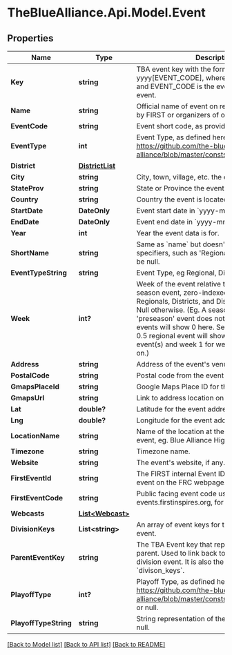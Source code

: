 # TheBlueAlliance.Api.Model.Event

## Properties

Name | Type | Description | Notes
------------ | ------------- | ------------- | -------------
**Key** | **string** | TBA event key with the format yyyy[EVENT_CODE], where yyyy is the year, and EVENT_CODE is the event code of the event. | 
**Name** | **string** | Official name of event on record either provided by FIRST or organizers of offseason event. | 
**EventCode** | **string** | Event short code, as provided by FIRST. | 
**EventType** | **int** | Event Type, as defined here: https://github.com/the-blue-alliance/the-blue-alliance/blob/master/consts/event_type.py#L2 | 
**District** | [**DistrictList**](DistrictList.md) |  | 
**City** | **string** | City, town, village, etc. the event is located in. | 
**StateProv** | **string** | State or Province the event is located in. | 
**Country** | **string** | Country the event is located in. | 
**StartDate** | **DateOnly** | Event start date in &#x60;yyyy-mm-dd&#x60; format. | 
**EndDate** | **DateOnly** | Event end date in &#x60;yyyy-mm-dd&#x60; format. | 
**Year** | **int** | Year the event data is for. | 
**ShortName** | **string** | Same as &#x60;name&#x60; but doesn&#39;t include event specifiers, such as &#39;Regional&#39; or &#39;District&#39;. May be null. | 
**EventTypeString** | **string** | Event Type, eg Regional, District, or Offseason. | 
**Week** | **int?** | Week of the event relative to the first official season event, zero-indexed. Only valid for Regionals, Districts, and District Championships. Null otherwise. (Eg. A season with a week 0 &#39;preseason&#39; event does not count, and week 1 events will show 0 here. Seasons with a week 0.5 regional event will show week 0 for those event(s) and week 1 for week 1 events and so on.) | 
**Address** | **string** | Address of the event&#39;s venue, if available. | 
**PostalCode** | **string** | Postal code from the event address. | 
**GmapsPlaceId** | **string** | Google Maps Place ID for the event address. | 
**GmapsUrl** | **string** | Link to address location on Google Maps. | 
**Lat** | **double?** | Latitude for the event address. | 
**Lng** | **double?** | Longitude for the event address. | 
**LocationName** | **string** | Name of the location at the address for the event, eg. Blue Alliance High School. | 
**Timezone** | **string** | Timezone name. | 
**Website** | **string** | The event&#39;s website, if any. | 
**FirstEventId** | **string** | The FIRST internal Event ID, used to link to the event on the FRC webpage. | 
**FirstEventCode** | **string** | Public facing event code used by FIRST (on frc-events.firstinspires.org, for example) | 
**Webcasts** | [**List&lt;Webcast&gt;**](Webcast.md) |  | 
**DivisionKeys** | **List&lt;string&gt;** | An array of event keys for the divisions at this event. | 
**ParentEventKey** | **string** | The TBA Event key that represents the event&#39;s parent. Used to link back to the event from a division event. It is also the inverse relation of &#x60;divison_keys&#x60;. | 
**PlayoffType** | **int?** | Playoff Type, as defined here: https://github.com/the-blue-alliance/the-blue-alliance/blob/master/consts/playoff_type.py#L4, or null. | 
**PlayoffTypeString** | **string** | String representation of the &#x60;playoff_type&#x60;, or null. | 

[[Back to Model list]](../README.md#documentation-for-models) [[Back to API list]](../README.md#documentation-for-api-endpoints) [[Back to README]](../README.md)

